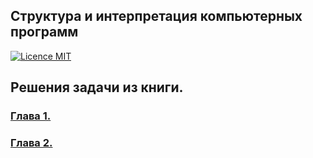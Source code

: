 ## Структура и интерпретация компьютерных программ 
[![Licence MIT](https://img.shields.io/badge/license-MIT-blue.svg)](https://opensource.org/licenses/MIT)

## Решения задачи из книги.
### [Глава 1.](doc/chapter01/index.md)
### [Глава 2.](doc/chapter02/index.md)
